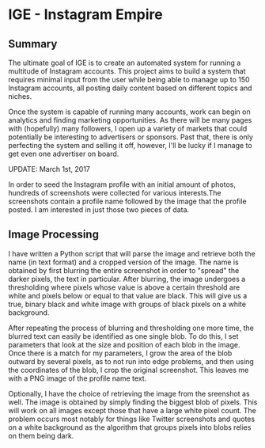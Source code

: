 # IGE - Instagram Empire

<h2>Summary</h2>
The ultimate goal of IGE is to create an automated system for running a multitude of Instagram accounts.
This project aims to build a system that requires minimal input from the user while being able to manage up to 150 Instagram accounts, all posting daily content based on different topics and niches. 

Once the system is capable of running many accounts, work can begin on analytics and finding marketing opportunities. As there will be many pages with (hopefully) many followers, I open up a variety of markets that could potentially be interesting to advertisers or sponsors. Past that, there is only perfecting the system and selling it off, however, I'll be lucky if I manage to get even one advertiser on board.







UPDATE: March 1st, 2017

In order to seed the Instagram profile with an initial amount of photos, hundreds of screenshots were collected for various interests.The screenshots contain a profile name followed by the image that the profile posted. I am interested in just those two pieces of data.

<h2>Image Processing</h2>

I have written a Python script that will parse the image and retrieve both the name (in text format) and a cropped version of the image.
The name is obtained by first blurring the entire screenshot in order to "spread" the darker pixels, the text in particular.
After blurring, the image undergoes a thresholding where pixels whose value is above a certain threshold are white and pixels below or equal to that value are black. This will give us a true, binary black and white image with groups of black pixels on a white background.

After repeating the process of blurring and thresholding one more time, the blurred text can easily be identified as one single blob. To do this, I set parameters that look at the size and position of each blob in the image. Once there is a match for my parameters, I grow the area of the blob outward by several pixels, as to not run into edge problems, and then using the coordinates of the blob, I crop the original screenshot. This leaves me with a PNG image of the profile name text.

Optionally, I have the choice of retrieving the image from the sreenshot as well. The image is obtained by simply finding the biggest blob of pixels. This will work on all images except those that have a large white pixel count. The problem occurs most notably for things like Twitter screenshots and quotes on a white background as the algorithm that groups pixels into blobs relies on them being dark.

